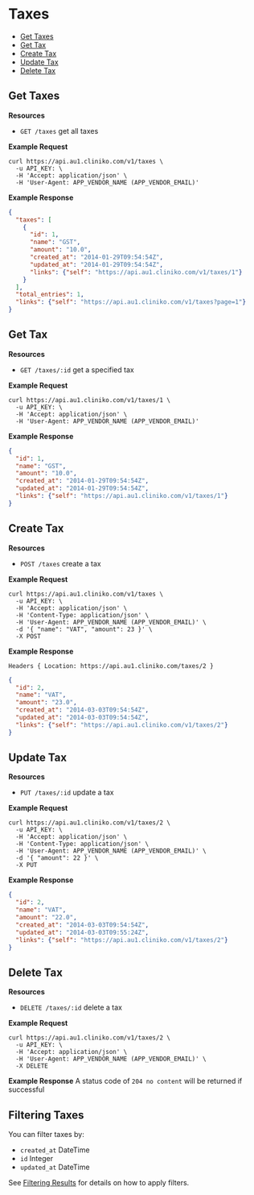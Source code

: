 Taxes
============
* [Get Taxes](#get-taxes "This will return all taxes.")
* [Get Tax](#get-tax "This will return a specified tax.")
* [Create Tax](#create-tax "This will create a tax.")
* [Update Tax](#update-tax "This will update a tax.")
* [Delete Tax](#delete-tax "This will delete a tax.")

Get Taxes
----------------

**Resources**
* ```GET /taxes``` get all taxes

**Example Request**
```shell
curl https://api.au1.cliniko.com/v1/taxes \
  -u API_KEY: \
  -H 'Accept: application/json' \
  -H 'User-Agent: APP_VENDOR_NAME (APP_VENDOR_EMAIL)'
```

**Example Response**
```json
{
  "taxes": [
    {
      "id": 1,
      "name": "GST",
      "amount": "10.0",
      "created_at": "2014-01-29T09:54:54Z",
      "updated_at": "2014-01-29T09:54:54Z",
      "links": {"self": "https://api.au1.cliniko.com/v1/taxes/1"}
    }
  ],
  "total_entries": 1,
  "links": {"self": "https://api.au1.cliniko.com/v1/taxes?page=1"}
}
```

Get Tax
------------

**Resources**
* ```GET /taxes/:id``` get a specified tax

**Example Request**
```shell
curl https://api.au1.cliniko.com/v1/taxes/1 \
  -u API_KEY: \
  -H 'Accept: application/json' \
  -H 'User-Agent: APP_VENDOR_NAME (APP_VENDOR_EMAIL)'
```

**Example Response**
```json
{
  "id": 1,
  "name": "GST",
  "amount": "10.0",
  "created_at": "2014-01-29T09:54:54Z",
  "updated_at": "2014-01-29T09:54:54Z",
  "links": {"self": "https://api.au1.cliniko.com/v1/taxes/1"}
}
```

Create Tax
----------------
**Resources**
* ```POST /taxes``` create a tax

**Example Request**
```shell
curl https://api.au1.cliniko.com/v1/taxes \
  -u API_KEY: \
  -H 'Accept: application/json' \
  -H 'Content-Type: application/json' \
  -H 'User-Agent: APP_VENDOR_NAME (APP_VENDOR_EMAIL)' \
  -d '{ "name": "VAT", "amount": 23 }' \
  -X POST
```
**Example Response**
```
Headers { Location: https://api.au1.cliniko.com/taxes/2 }
```
```json
{
  "id": 2,
  "name": "VAT",
  "amount": "23.0",
  "created_at": "2014-03-03T09:54:54Z",
  "updated_at": "2014-03-03T09:54:54Z",
  "links": {"self": "https://api.au1.cliniko.com/v1/taxes/2"}
}
```

Update Tax
----------------
**Resources**
* ```PUT /taxes/:id``` update a tax

**Example Request**
```shell
curl https://api.au1.cliniko.com/v1/taxes/2 \
  -u API_KEY: \
  -H 'Accept: application/json' \
  -H 'Content-Type: application/json' \
  -H 'User-Agent: APP_VENDOR_NAME (APP_VENDOR_EMAIL)' \
  -d '{ "amount": 22 }' \
  -X PUT
```
**Example Response**
```json
{
  "id": 2,
  "name": "VAT",
  "amount": "22.0",
  "created_at": "2014-03-03T09:54:54Z",
  "updated_at": "2014-03-03T09:55:24Z",
  "links": {"self": "https://api.au1.cliniko.com/v1/taxes/2"}
}
```

Delete Tax
----------------
**Resources**
* ```DELETE /taxes/:id``` delete a tax

**Example Request**
```shell
curl https://api.au1.cliniko.com/v1/taxes/2 \
  -u API_KEY: \
  -H 'Accept: application/json' \
  -H 'User-Agent: APP_VENDOR_NAME (APP_VENDOR_EMAIL)' \
  -X DELETE
```
**Example Response**
A status code of `204 no content` will be returned if successful

Filtering Taxes
----------------

You can filter taxes by:
* ```created_at``` DateTime
* ```id``` Integer
* ```updated_at``` DateTime

See [Filtering Results](https://github.com/redguava/cliniko-api#filtering-results) for details on how to apply filters.

